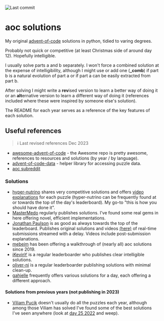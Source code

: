 ![Last commit](https://img.shields.io/github/last-commit/maread99/aoc)
# aoc solutions

My original [advent-of-code](https://adventofcode.com/) solutions in python, tidied to varing degrees.

Probably not quick or competitive (at least Christmas side of around day 12). Hopefully intelligible.

I usually solve parts a and b separately. I won't force a combined solution at the expense of intelligibility, although I might use or add one (**_comb**) if part b is a natural evolution of part a or if part a can be easily extracted from part b.

After solving I might write a **rev**ised version to learn a better way of doing it or an **alt**ernative version to learn a different way of doing it (references included where these were inspired by someone else's solution).

The README for each year serves as a reference of the key features of each solution.

## Useful references
> :information_source: Last revised references Dec 2023
- [awesome-advent-of-code](https://github.com/Bogdanp/awesome-advent-of-code) - the Awesome repo is pretty awesome, references to resources and solutions (by year / by language).
- [advent-of-code-data](https://github.com/wimglenn/advent-of-code-data) - helper library for accessing puzzle data.
- [aoc subreddit](https://www.reddit.com/r/adventofcode)

### Solutions
- [hyper-nutrino](https://github.com/hyper-neutrino/advent-of-code) shares very competitive solutions and offers [video explanations](https://www.youtube.com/@hyper-neutrino) for each puzzle (hyper-nutrino can be frequently found at or towards the top of the day's leaderboard). My go-to "this is how you should have done it".
- [MasterMedo](https://github.com/MasterMedo/aoc) regularly publishes solutions. I've found some real gems in here offering novel, efficient implementations.
- [Jonathan Paulson](https://github.com/jonathanpaulson/AdventOfCode) is as good as always towards the top of the leaderboard. Publishes original solutions and videos [(here)](https://www.youtube.com/@jonathanpaulson5053) of real-time submissions streamed with a delay. Videos include post-submission explanations.
- [mebeim](https://github.com/mebeim/aoc) has been offering a walkthrough of (nearly all) aoc solutions since 2019.
- [iKevinY](https://github.com/iKevinY/advent) is a regular leaderboarder who publishes clear intelligible solutions.
- [oliver-ni](https://github.com/oliver-ni/advent-of-code) is a regular leaderboarder publishing solutions with minimal clean-up.
- [gahjelle](https://github.com/gahjelle/advent_of_code) frequently offers various solutions for a day, each offering a different approach.


#### Solutions from previous years (not publishing in 2023)
- [Viliam Pucik](https://github.com/viliampucik/adventofcode) doesn't usually do all the puzzles each year, although among those Viliam has solved I've found some of the best solutions I've seen anywhere (look at [day 25 2022](https://github.com/viliampucik/adventofcode/blob/master/2022/25.py) and weep).